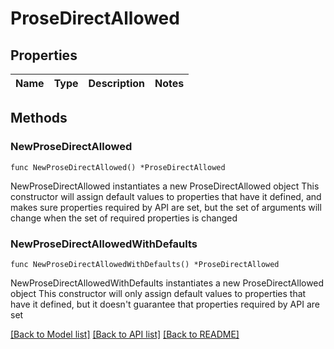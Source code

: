 # ProseDirectAllowed

## Properties

Name | Type | Description | Notes
------------ | ------------- | ------------- | -------------

## Methods

### NewProseDirectAllowed

`func NewProseDirectAllowed() *ProseDirectAllowed`

NewProseDirectAllowed instantiates a new ProseDirectAllowed object
This constructor will assign default values to properties that have it defined,
and makes sure properties required by API are set, but the set of arguments
will change when the set of required properties is changed

### NewProseDirectAllowedWithDefaults

`func NewProseDirectAllowedWithDefaults() *ProseDirectAllowed`

NewProseDirectAllowedWithDefaults instantiates a new ProseDirectAllowed object
This constructor will only assign default values to properties that have it defined,
but it doesn't guarantee that properties required by API are set


[[Back to Model list]](../README.md#documentation-for-models) [[Back to API list]](../README.md#documentation-for-api-endpoints) [[Back to README]](../README.md)


